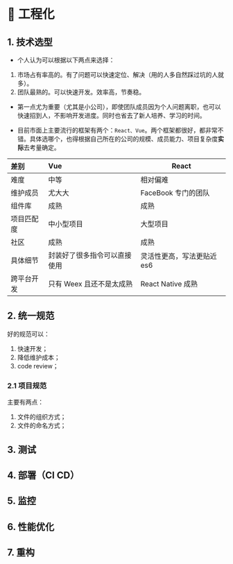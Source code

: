 # 🌈 工程化

## 1. 技术选型

- 个人认为可以根据以下两点来选择：

1. 市场占有率高的。有了问题可以快速定位、解决（用的人多自然踩过坑的人就多）。
2. 团队最熟的。可以快速开发。效率高，节奏稳。

- 第一点尤为重要（尤其是小公司），即使团队成员因为个人问题离职，也可以快速招到人，不影响开发进度。同时也省去了新人培养、学习的时间。

- 目前市面上主要流行的框架有两个：`React、Vue`。两个框架都很好，都非常不错。具体选哪个，也得根据自己所在的公司的规模、成员能力、项目复杂度**实际**去考量确定。

| 差别       | Vue                          | React                      |
| :--------- | :--------------------------- | -------------------------- |
| 难度       | 中等                         | 相对偏难                   |
| 维护成员   | 尤大大                       | FaceBook 专门的团队        |
| 组件库     | 成熟                         | 成熟                       |
| 项目匹配度 | 中小型项目                   | 大型项目                   |
| 社区       | 成熟                         | 成熟                       |
| 具体细节   | 封装好了很多指令可以直接使用 | 灵活性更高，写法更贴近 es6 |
| 跨平台开发 | 只有 Weex 且还不是太成熟     | React Native 成熟          |

## 2. 统一规范

好的规范可以：

1. 快速开发；
2. 降低维护成本；
3. code review；

### 2.1 项目规范

主要有两点：

1. 文件的组织方式；
2. 文件的命名方式；




## 3. 测试

## 4. 部署（CI CD）

## 5. 监控

## 6. 性能优化

## 7. 重构
